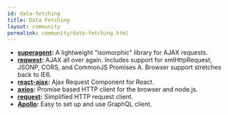 ```yaml
---
id: data-fetching
title: Data Fetching
layout: community
permalink: community/data-fetching.html
---
```


* **[superagent](https://visionmedia.github.io/superagent/):** A lightweight "isomorphic" library for AJAX requests.
* **[reqwest](https://github.com/ded/reqwest):** AJAX all over again. Includes support for xmlHttpRequest, JSONP, CORS, and CommonJS Promises A. Browser support stretches back to IE6.
* **[react-ajax](https://github.com/yuanyan/react-ajax):** Ajax Request Component for React.
* **[axios](https://github.com/mzabriskie/axios):** Promise based HTTP client for the browser and node.js.
* **[request](https://github.com/request/request):** Simplified HTTP request client.
* **[Apollo](http://dev.apollodata.com/react/):** Easy to set up and use GraphQL client.

